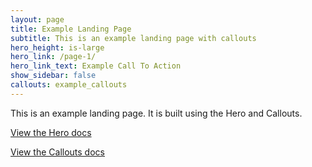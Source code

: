 ```yaml
---
layout: page
title: Example Landing Page
subtitle: This is an example landing page with callouts
hero_height: is-large
hero_link: /page-1/
hero_link_text: Example Call To Action
show_sidebar: false
callouts: example_callouts
---
```


This is an example landing page. It is built using the Hero and Callouts.

[View the Hero docs](/bulma-based-theme/docs/pages/hero/)

[View the Callouts docs](/bulma-based-theme/docs/page-components/callouts)